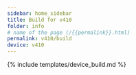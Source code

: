 ```yaml
---
sidebar: home_sidebar
title: Build for v410
folder: info
# name of the page (/{{permalink}}.html)
permalink: v410/build
device: v410
---
```

{% include templates/device_build.md %}
